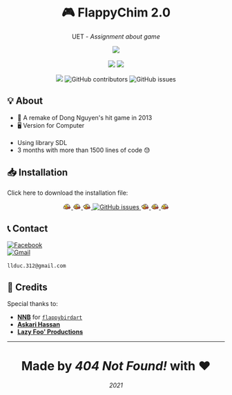 <h1 align="center">🎮 FlappyChim 2.0</h1>
<p align="center">UET - <i>Assignment about game</i></p>
<p align="center"><a href="https://github.com/20021515/FlappyChim-2.0"><img width="40%" src="https://user-images.githubusercontent.com/71594219/118405179-bbfee980-b6a0-11eb-91fc-4ae693335381.png"></a></p>
<p align="center">
  <img src="https://forthebadge.com/images/badges/made-with-c-plus-plus.svg">
  <img src="https://forthebadge.com/images/badges/compatibility-betamax.svg">
</p>
<p align="center">
  <img src="https://img.shields.io/badge/Visual_Studio-5C2D91?style=for-the-badge&logo=visual%20studio&logoColor=white">
  <img alt="GitHub contributors" src="https://img.shields.io/github/contributors/20021515/FlappyChim-2.0?style=for-the-badge">
  <img alt="GitHub issues" src="https://img.shields.io/github/issues/20021515/FlappyChim-2.0?style=for-the-badge">
</p>

## 💡 About
- 🔧 A remake of Dong Nguyen's hit game in 2013
- 🖥️ Version for Computer <br><br>
- Using library SDL
- 3 months with more than 1500 lines of code 😓

## 📥 Installation
Click here to download the installation file:


<p align="center">
  <a href="https://github.com/20021515/FlappyChim-2.0/files/6493813/FlappyChim-2.0-setup.zip">
    <img src="https://raw.githubusercontent.com/NNBnh/flappybirdart/main/bird0.png">
    <img src="https://raw.githubusercontent.com/NNBnh/flappybirdart/main/bird2.png">
    <img src="https://raw.githubusercontent.com/NNBnh/flappybirdart/main/bird1.png">
    <img alt="GitHub issues" src="https://img.shields.io/github/downloads/20021515/FlappyChim-2.0/total?color=%2399CC00&style=for-the-badge">
    <img src="https://raw.githubusercontent.com/NNBnh/flappybirdart/main/bird1.png">
    <img src="https://raw.githubusercontent.com/NNBnh/flappybirdart/main/bird2.png">
    <img src="https://raw.githubusercontent.com/NNBnh/flappybirdart/main/bird0.png">
  </a>
</p>

## 📞 Contact
[![Facebook](https://img.shields.io/badge/Facebook-1877F2?style=for-the-badge&logo=facebook&logoColor=white)](https://www.facebook.com/ldukk1430)
<br><a href = "mailto: llduc.312@gmail.com"><img alt="Gmail" src="https://img.shields.io/badge/Gmail-D14836?style=for-the-badge&logo=gmail&logoColor=white"></a>

```
llduc.312@gmail.com
```

## 💌 Credits
Special thanks to:
- [**NNB**](https://github.com/NNBnh) for [`flappybirdart`](https://github.com/NNBnh/flappybirdart)
- [**Askari Hassan**](https://www.youtube.com/channel/UC2Ab_b49frkmgFJajOvtkpw/featured)
- [**Lazy Foo' Productions**](https://lazyfoo.net/tutorials/SDL)

---
<h1 align="center">Made by <i>404 Not Found!</i> with ♥</h1>
<p align="center"><i>2021</i></p>
